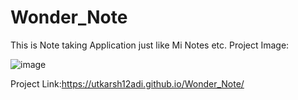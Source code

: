 # Wonder_Note
This is Note taking Application just like Mi Notes etc.
Project Image:

![image](https://github.com/utkarsh12adi/Wonder_Note/assets/69595881/254c0beb-6c14-4b93-9cb1-2ea72bf6d6a0)

Project Link:https://utkarsh12adi.github.io/Wonder_Note/



